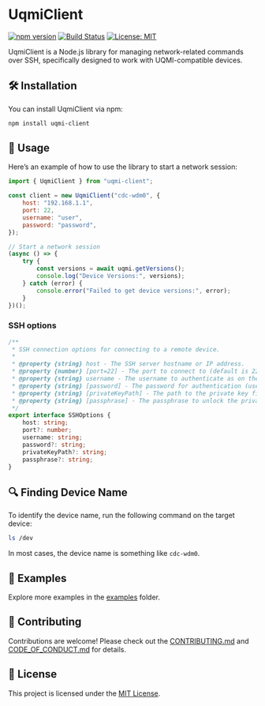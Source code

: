# UqmiClient

[![npm version](https://img.shields.io/npm/v/uqmi-client)](https://www.npmjs.com/package/uqmi-client)
[![Build Status](https://img.shields.io/github/actions/workflow/status/Benjamin-Stefan/uqmi-client/ci.yml?branch=main)](https://github.com/Benjamin-Stefan/uqmi-client/actions/workflows/ci.yml)
[![License: MIT](https://img.shields.io/badge/License-MIT-yellow.svg)](https://opensource.org/licenses/MIT)

UqmiClient is a Node.js library for managing network-related commands over SSH, specifically designed to work with UQMI-compatible devices.

## 🛠 Installation

You can install UqmiClient via npm:

```bash
npm install uqmi-client
```

## 🚀 Usage

Here’s an example of how to use the library to start a network session:

```javascript
import { UqmiClient } from "uqmi-client";

const client = new UqmiClient("cdc-wdm0", {
    host: "192.168.1.1",
    port: 22,
    username: "user",
    password: "password",
});

// Start a network session
(async () => {
    try {
        const versions = await uqmi.getVersions();
        console.log("Device Versions:", versions);
    } catch (error) {
        console.error("Failed to get device versions:", error);
    }
})();
```

### SSH options

```typescript
/**
 * SSH connection options for connecting to a remote device.
 *
 * @property {string} host - The SSH server hostname or IP address.
 * @property {number} [port=22] - The port to connect to (default is 22).
 * @property {string} username - The username to authenticate as on the SSH server.
 * @property {string} [password] - The password for authentication (used if no private key is provided).
 * @property {string} [privateKeyPath] - The path to the private key file for authentication (if password is not used).
 * @property {string} [passphrase] - The passphrase to unlock the private key (if the key is encrypted).
 */
export interface SSHOptions {
    host: string;
    port?: number;
    username: string;
    password?: string;
    privateKeyPath?: string;
    passphrase?: string;
}
```

## 🔍 Finding Device Name

To identify the device name, run the following command on the target device:

```bash
ls /dev
```

In most cases, the device name is something like `cdc-wdm0`.

## 🧪 Examples

Explore more examples in the [examples](/examples) folder.

## 🤝 Contributing

Contributions are welcome! Please check out the [CONTRIBUTING.md](/CONTRIBUTING.md) and [CODE_OF_CONDUCT.md](/CODE_OF_CONDUCT.md) for details.

## 📜 License

This project is licensed under the [MIT License](./LICENSE).

